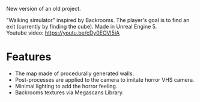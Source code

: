 New version of an old project.

"Walking simulator" inspired by Backrooms. The player's goal is to find an exit (currently by finding the cube). Made in Unreal Engine 5.  </br>
Youtube video: https://youtu.be/cDy0EOVI5iA

# Features
- The map made of procedurally generated walls.
- Post-processes are applied to the camera to imitate horror VHS camera.
- Minimal lighting to add the horror feeling.
- Backrooms textures via Megascans Library.
